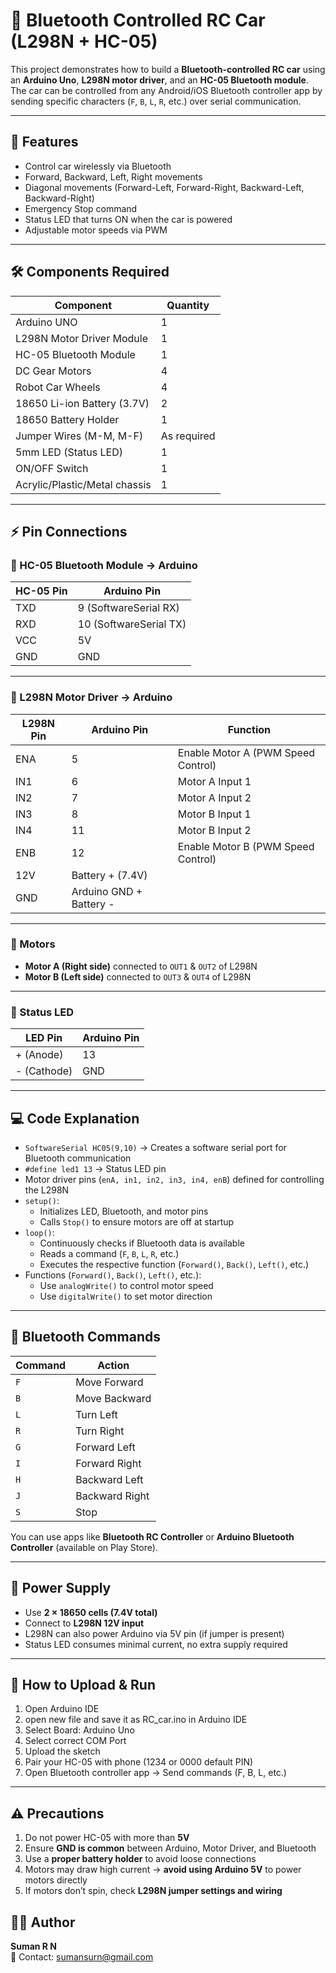 # 🚗 Bluetooth Controlled RC Car (L298N + HC-05)

This project demonstrates how to build a **Bluetooth-controlled RC car** using an **Arduino Uno**, **L298N motor driver**, and an **HC-05 Bluetooth module**.  
The car can be controlled from any Android/iOS Bluetooth controller app by sending specific characters (`F`, `B`, `L`, `R`, etc.) over serial communication.

---

## 📖 Features
- Control car wirelessly via Bluetooth
- Forward, Backward, Left, Right movements
- Diagonal movements (Forward-Left, Forward-Right, Backward-Left, Backward-Right)
- Emergency Stop command
- Status LED that turns ON when the car is powered
- Adjustable motor speeds via PWM

---

## 🛠 Components Required
| Component | Quantity |
|-----------|----------|
| Arduino UNO | 1 |
| L298N Motor Driver Module | 1 |
| HC-05 Bluetooth Module | 1 |
| DC Gear Motors | 4 |
| Robot Car Wheels | 4 |
| 18650 Li-ion Battery (3.7V) | 2 |
| 18650 Battery Holder | 1 |
| Jumper Wires (M-M, M-F) | As required |
| 5mm LED (Status LED) | 1 |
| ON/OFF Switch | 1 |
| Acrylic/Plastic/Metal chassis | 1 |

---

## ⚡ Pin Connections

### 🔹 HC-05 Bluetooth Module → Arduino
| HC-05 Pin | Arduino Pin |
|-----------|-------------|
| TXD       | 9 (SoftwareSerial RX) |
| RXD       | 10 (SoftwareSerial TX) |
| VCC       | 5V |
| GND       | GND |

---

### 🔹 L298N Motor Driver → Arduino
| L298N Pin | Arduino Pin | Function |
|-----------|-------------|----------|
| ENA       | 5 | Enable Motor A (PWM Speed Control) |
| IN1       | 6 | Motor A Input 1 |
| IN2       | 7 | Motor A Input 2 |
| IN3       | 8 | Motor B Input 1 |
| IN4       | 11 | Motor B Input 2 |
| ENB       | 12 | Enable Motor B (PWM Speed Control) |
| 12V       | Battery + (7.4V) |
| GND       | Arduino GND + Battery - |

---

### 🔹 Motors
- **Motor A (Right side)** connected to `OUT1` & `OUT2` of L298N  
- **Motor B (Left side)** connected to `OUT3` & `OUT4` of L298N  

---

### 🔹 Status LED
| LED Pin | Arduino Pin |
|---------|-------------|
| + (Anode) | 13 |
| - (Cathode) | GND |

---

## 💻 Code Explanation
- `SoftwareSerial HC05(9,10)` → Creates a software serial port for Bluetooth communication  
- `#define led1 13` → Status LED pin  
- Motor driver pins (`enA, in1, in2, in3, in4, enB`) defined for controlling the L298N  
- `setup()`:
  - Initializes LED, Bluetooth, and motor pins  
  - Calls `Stop()` to ensure motors are off at startup  
- `loop()`:
  - Continuously checks if Bluetooth data is available  
  - Reads a command (`F`, `B`, `L`, `R`, etc.)  
  - Executes the respective function (`Forward()`, `Back()`, `Left()`, etc.)  
- Functions (`Forward()`, `Back()`, `Left()`, etc.):
  - Use `analogWrite()` to control motor speed  
  - Use `digitalWrite()` to set motor direction  

---

## 📱 Bluetooth Commands
| Command | Action |
|---------|--------|
| `F` | Move Forward |
| `B` | Move Backward |
| `L` | Turn Left |
| `R` | Turn Right |
| `G` | Forward Left |
| `I` | Forward Right |
| `H` | Backward Left |
| `J` | Backward Right |
| `S` | Stop |

You can use apps like **Bluetooth RC Controller** or **Arduino Bluetooth Controller** (available on Play Store).

---

## 🔋 Power Supply
- Use **2 × 18650 cells (7.4V total)**  
- Connect to **L298N 12V input**  
- L298N can also power Arduino via 5V pin (if jumper is present)  
- Status LED consumes minimal current, no extra supply required  

---

## 🚀 How to Upload & Run
1. Open Arduino IDE
2. open new file and save it as RC_car.ino in Arduino IDE
3. Select Board: Arduino Uno
4. Select correct COM Port
5. Upload the sketch
6. Pair your HC-05 with phone (1234 or 0000 default PIN)
7. Open Bluetooth controller app → Send commands (F, B, L, etc.)

---

## ⚠️ Precautions
1. Do not power HC-05 with more than **5V**  
2. Ensure **GND is common** between Arduino, Motor Driver, and Bluetooth  
3. Use a **proper battery holder** to avoid loose connections  
4. Motors may draw high current → **avoid using Arduino 5V** to power motors directly  
5. If motors don’t spin, check **L298N jumper settings and wiring**



## 👨‍💻 Author
**Suman R N**  
📧 Contact: sumansurn@gmail.com  







